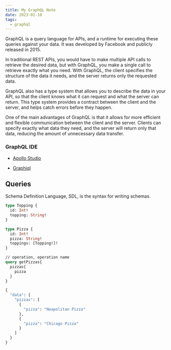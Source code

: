 ```yaml
---
title: My GraphQL Note
date: 2023-02-10
tags:
  - graphql
---
```


GraphQL is a query language for APIs, and a runtime for executing these queries against your data. It was developed by Facebook and publicly released in 2015.

In traditional REST APIs, you would have to make multiple API calls to retrieve the desired data, but with GraphQL, you make a single call to retrieve exactly what you need. With GraphQL, the client specifies the structure of the data it needs, and the server returns only the requested data.

GraphQL also has a type system that allows you to describe the data in your API, so that the client knows what it can request and what the server can return. This type system provides a contract between the client and the server, and helps catch errors before they happen.

One of the main advantages of GraphQL is that it allows for more efficient and flexible communication between the client and the server. Clients can specify exactly what data they need, and the server will return only that data, reducing the amount of unnecessary data transfer.

### GraphQL IDE

- [Apollo Studio](https://studio.apollographql.com) 

- [Graphiql](https://github.com/graphql/graphiql)

## Queries

Schema Definition Language, SDL, is the syntax for writing schemas.

```graphql
type Topping {
  id: Int!
  topping: String!
}

type Pizza {
  id: Int!
  pizza: String!
  toppings: [Topping!]!
}
```

```graphql
// operation, operation name
query getPizzas{
  pizzas{
    pizza
  }
}

{
  "data": {
    "pizzas": [
      {
        "pizza": "Neapolitan Pizza"
      },
      {
        "pizza": "Chicago Pizza"
      }
    ]
  }
}
```

